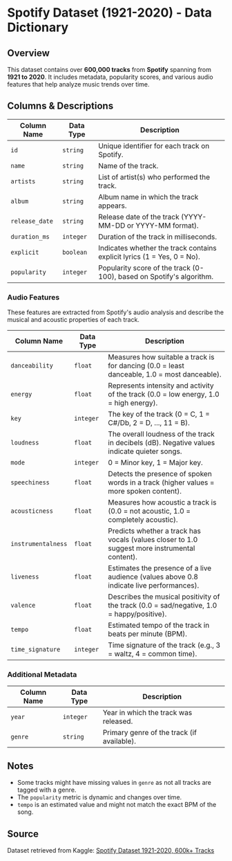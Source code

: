 # Spotify Dataset (1921-2020) - Data Dictionary

## Overview

This dataset contains over **600,000 tracks** from **Spotify** spanning from **1921 to 2020**. It includes metadata, popularity scores, and various audio features that help analyze music trends over time.

## Columns & Descriptions

| Column Name    | Data Type | Description                                                             |
| -------------- | --------- | ----------------------------------------------------------------------- |
| `id`           | `string`  | Unique identifier for each track on Spotify.                            |
| `name`         | `string`  | Name of the track.                                                      |
| `artists`      | `string`  | List of artist(s) who performed the track.                              |
| `album`        | `string`  | Album name in which the track appears.                                  |
| `release_date` | `string`  | Release date of the track (YYYY-MM-DD or YYYY-MM format).               |
| `duration_ms`  | `integer` | Duration of the track in milliseconds.                                  |
| `explicit`     | `boolean` | Indicates whether the track contains explicit lyrics (1 = Yes, 0 = No). |
| `popularity`   | `integer` | Popularity score of the track (0-100), based on Spotify's algorithm.    |

### **Audio Features**

These features are extracted from Spotify's audio analysis and describe the musical and acoustic properties of each track.

| Column Name        | Data Type | Description                                                                                   |
| ------------------ | --------- | --------------------------------------------------------------------------------------------- |
| `danceability`     | `float`   | Measures how suitable a track is for dancing (0.0 = least danceable, 1.0 = most danceable).   |
| `energy`           | `float`   | Represents intensity and activity of the track (0.0 = low energy, 1.0 = high energy).         |
| `key`              | `integer` | The key of the track (0 = C, 1 = C#/Db, 2 = D, ..., 11 = B).                                  |
| `loudness`         | `float`   | The overall loudness of the track in decibels (dB). Negative values indicate quieter songs.   |
| `mode`             | `integer` | 0 = Minor key, 1 = Major key.                                                                 |
| `speechiness`      | `float`   | Detects the presence of spoken words in a track (higher values = more spoken content).        |
| `acousticness`     | `float`   | Measures how acoustic a track is (0.0 = not acoustic, 1.0 = completely acoustic).             |
| `instrumentalness` | `float`   | Predicts whether a track has vocals (values closer to 1.0 suggest more instrumental content). |
| `liveness`         | `float`   | Estimates the presence of a live audience (values above 0.8 indicate live performances).      |
| `valence`          | `float`   | Describes the musical positivity of the track (0.0 = sad/negative, 1.0 = happy/positive).     |
| `tempo`            | `float`   | Estimated tempo of the track in beats per minute (BPM).                                       |
| `time_signature`   | `integer` | Time signature of the track (e.g., 3 = waltz, 4 = common time).                               |

### **Additional Metadata**

| Column Name | Data Type | Description                                |
| ----------- | --------- | ------------------------------------------ |
| `year`      | `integer` | Year in which the track was released.      |
| `genre`     | `string`  | Primary genre of the track (if available). |

## Notes

- Some tracks might have missing values in `genre` as not all tracks are tagged with a genre.
- The `popularity` metric is dynamic and changes over time.
- `tempo` is an estimated value and might not match the exact BPM of the song.

## Source

Dataset retrieved from Kaggle: [Spotify Dataset 1921-2020, 600k+ Tracks](https://www.kaggle.com/datasets/yamaerenay/spotify-dataset-19212020-600k-tracks)
